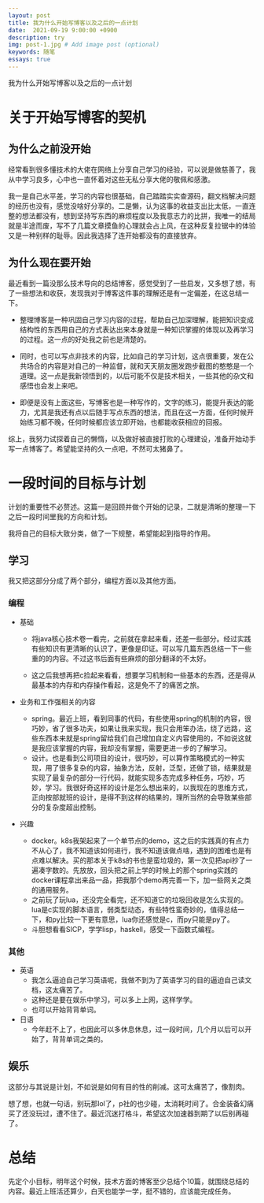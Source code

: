 ```yaml
---
layout: post
title: 我为什么开始写博客以及之后的一点计划
date:  2021-09-19 9:00:00 +0900
description: try
img: post-1.jpg # Add image post (optional)
keywords: 随笔
essays: true 
---
```


我为什么开始写博客以及之后的一点计划

# 关于开始写博客的契机

## 为什么之前没开始

经常看到很多懂技术的大佬在网络上分享自己学习的经验，可以说是做慈善了，我从中学习良多，心中也一直怀着对这些无私分享大佬的敬佩和感激。

我一是自己水平差，学习的内容也很基础，自己踏踏实实查源码，翻文档解决问题的经历也没有，感觉没啥好分享的。二是懒，认为这事的收益支出比太低，一直连整的想法都没有，想到坚持写东西的麻烦程度以及我意志力的比拼，我唯一的结局就是半途而废，写不了几篇文章摸鱼的心理就会占上风，在这种反复拉锯中的体验又是一种别样的耻辱。因此我选择了连开始都没有的直接放弃。

## 为什么现在要开始

最近看到一篇没那么技术导向的总结博客，感觉受到了一些启发，又多想了想，有了一些想法和收获，发现我对于博客这件事的理解还是有一定偏差，在这总结一下。

- 整理博客是一种巩固自己学习内容的过程，帮助自己加深理解，能把知识变成结构性的东西用自己的方式表达出来本身就是一种知识掌握的体现以及再学习的过程。这一点的好处我之前也是清楚的。

- 同时，也可以写点非技术的内容，比如自己的学习计划，这点很重要，发在公共场合的内容是对自己的一种监督，就和天天朋友圈发跑步截图的憨憨是一个道理。这一点是我新领悟到的，以后可能不仅是技术相关，一些其他的杂文和感悟也会发上来吧。

- 即便是没有上面这些，写博客也是一种写作的，文字的练习，能提升表达的能力，尤其是我还有点以后随手写点东西的想法，而且在这一方面，任何时候开始练习都不晚，任何时候都应该立即开始，也都能收获相应的回报。

综上，我努力试探着自己的懒惰，以及做好被直接打败的心理建设，准备开始动手写一点博客了。希望能坚持的久一点吧，不然可太猪鼻了。

# 一段时间的目标与计划

计划的重要性不必赘述。这篇一是回顾并做个开始的记录，二就是清晰的整理一下之后一段时间里我的方向和计划。

我将自己的目标大致分类，做了一下规整，希望能起到指导的作用。

## 学习

我又把这部分分成了两个部分，编程方面以及其他方面。

### 编程

- 基础

  - 将java核心技术卷一看完，之前就在拿起来看，还差一些部分。经过实践有些知识有更清晰的认识了，更像是印证。可以写几篇东西总结一下一些重的的内容。不过这书后面有些麻烦的部分翻译的不太好。

  - 这之后我想再把c捡起来看看，想要学习机制和一些基本的东西，还是得从最基本的内存和内存操作看起，这是免不了的痛苦之旅。


- 业务和工作强相关的内容
  - spring。最近上班，看到同事的代码，有些使用spring的机制的内容，很巧妙，省了很多功夫，如果让我来实现，我只会用笨办法，绕了远路，这些东西本来就是spring留给我们自己增加自定义内容使用的，不如说这就是我应该掌握的内容，我却没有掌握，需要更进一步的了解学习。
  - 设计。也是看到公司项目的设计，很巧妙，可以算作策略模式的一种实现，用了很多复杂的内容，抽象方法，反射，泛型，还做了锁，结果就是实现了最复杂的部分一行代码，就能实现多态完成多种任务，巧妙，巧妙，学习。我很好奇这样的设计是怎么想出来的，以我现在的思维方式，正向按部就班的设计，是得不到这样的结果的，理所当然的会导致某些部分的复杂度超出控制。
- 兴趣
  - docker。k8s我架起来了一个单节点的demo，这之后的实践真的有点力不从心了，我不知道该如何进行，我不知道该做点啥，遇到的困难也是有点难以解决。买的那本关于k8s的书也是蛮垃圾的，第一次见把api抄了一遍凑字数的。先放放，回头把之前上学的时候上的那个spring实践的docker课程拿出来品一品，把我那个demo再完善一下，加一些网关之类的通用服务。
  - 之前玩了玩lua，还没完全看完，还不知道它的垃圾回收是怎么实现的。lua是c实现的脚本语言，弱类型动态，有些特性蛮奇妙的，值得总结一下，和py比较一下更有意思，lua你还感觉是c，而py只能是py了。
  - 斗胆想看看SICP，学学lisp，haskell，感受一下函数式编程。

### 其他

- 英语
  - 我怎么逼迫自己学习英语呢，我做不到为了英语学习的目的逼迫自己读文档，这太痛苦了。
  - 这种还是要在娱乐中学习，可以多上上网，这样学学。
  - 也可以开始背背单词。
- 日语
  - 今年赶不上了，也因此可以多休息休息，过一段时间，几个月以后可以开始了，背背单词之类的。

## 娱乐

这部分与其说是计划，不如说是如何有目的性的削减。这可太痛苦了，像割肉。

想了想，也就一句话，别玩那lol了，p社的也少碰，太消耗时间了。合金装备幻痛买了还没玩过，遭不住了。最近沉迷打格斗，希望这次加速器到期了以后别再碰了。

# 总结

先定个小目标，明年这个时候，技术方面的博客至少总结个10篇，就围绕总结的内容。最近上班活还算少，白天也能学一学，挺不错的，应该能完成任务。
